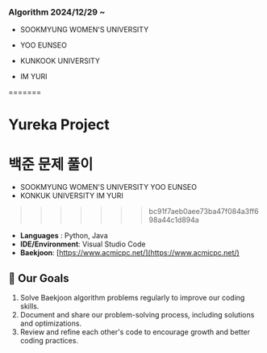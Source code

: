 ### Algorithm 2024/12/29 ~ 

* SOOKMYUNG WOMEN'S UNIVERSITY
* YOO EUNSEO

* KUNKOOK UNIVERSITY
* IM YURI

=======
# Yureka Project
# 백준 문제 풀이

* SOOKMYUNG WOMEN'S UNIVERSITY YOO EUNSEO
* KONKUK UNIVERSITY IM YURI
>>>>>>> bc91f7aeb0aee73ba47f084a3ff698a44c1d894a

- **Languages** : Python, Java
- **IDE/Environment**: Visual Studio Code
- **Baekjoon**: [https://www.acmicpc.net/](https://www.acmicpc.net/)

## 🚀 Our Goals

1. Solve Baekjoon algorithm problems regularly to improve our coding skills.
2. Document and share our problem-solving process, including solutions and optimizations.
3. Review and refine each other's code to encourage growth and better coding practices.



